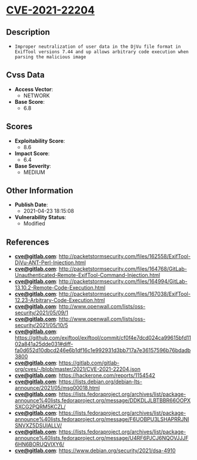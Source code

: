
# [CVE-2021-22204](https://cve.mitre.org/cgi-bin/cvename.cgi?name=CVE-2021-22204)

## Description

- `Improper neutralization of user data in the DjVu file format in ExifTool versions 7.44 and up allows arbitrary code execution when parsing the malicious image`

## Cvss Data

- **Access Vector**:
  - NETWORK
- **Base Score**:
  - 6.8

## Scores

- **Exploitability Score**:
  - 8.6
- **Impact Score**:
  - 6.4
- **Base Severity**:
  - MEDIUM

## Other Information

- **Publish Date**:
  - 2021-04-23 18:15:08
- **Vulnerability Status**:
  - Modified

## References

- **cve@gitlab.com**: http://packetstormsecurity.com/files/162558/ExifTool-DjVu-ANT-Perl-Injection.html
- **cve@gitlab.com**: http://packetstormsecurity.com/files/164768/GitLab-Unauthenticated-Remote-ExifTool-Command-Injection.html
- **cve@gitlab.com**: http://packetstormsecurity.com/files/164994/GitLab-13.10.2-Remote-Code-Execution.html
- **cve@gitlab.com**: http://packetstormsecurity.com/files/167038/ExifTool-12.23-Arbitrary-Code-Execution.html
- **cve@gitlab.com**: http://www.openwall.com/lists/oss-security/2021/05/09/1
- **cve@gitlab.com**: http://www.openwall.com/lists/oss-security/2021/05/10/5
- **cve@gitlab.com**: https://github.com/exiftool/exiftool/commit/cf0f4e7dcd024ca99615bfd1102a841a25dde031#diff-fa0d652d10dbcd246e6b1df16c1e992931d3bb717a7e36157596b76bdadb3800
- **cve@gitlab.com**: https://gitlab.com/gitlab-org/cves/-/blob/master/2021/CVE-2021-22204.json
- **cve@gitlab.com**: https://hackerone.com/reports/1154542
- **cve@gitlab.com**: https://lists.debian.org/debian-lts-announce/2021/05/msg00018.html
- **cve@gitlab.com**: https://lists.fedoraproject.org/archives/list/package-announce%40lists.fedoraproject.org/message/DDKDLJLBTBBR66OOPXSXCG2PQRM5KCZL/
- **cve@gitlab.com**: https://lists.fedoraproject.org/archives/list/package-announce%40lists.fedoraproject.org/message/F6UOBPU3LSHAPRRJNISNVXZ5DSUIALLV/
- **cve@gitlab.com**: https://lists.fedoraproject.org/archives/list/package-announce%40lists.fedoraproject.org/message/U4RF6PJCJ6NQOVJJJF6HN6BORUQVIXY6/
- **cve@gitlab.com**: https://www.debian.org/security/2021/dsa-4910
